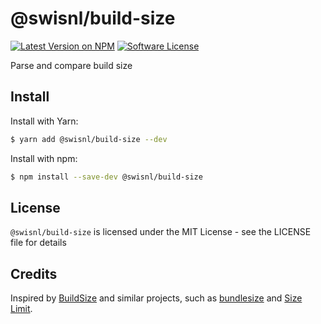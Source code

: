 # @swisnl/build-size

[![Latest Version on NPM](https://img.shields.io/npm/v/@swisnl/build-size.svg)](https://www.npmjs.com/package/@swisnl/build-size)
[![Software License](https://img.shields.io/github/license/swisnl/build-size.svg)](LICENSE) 

Parse and compare build size

## Install

Install with Yarn:
```bash
$ yarn add @swisnl/build-size --dev
```

Install with npm:
```bash
$ npm install --save-dev @swisnl/build-size
```

## License

`@swisnl/build-size` is licensed under the MIT License - see the LICENSE file for details

## Credits

Inspired by [BuildSize](https://github.com/Daniel15/BuildSize) and similar projects, such as [bundlesize](https://github.com/siddharthkp/bundlesize) and [Size Limit](https://github.com/ai/size-limit).
